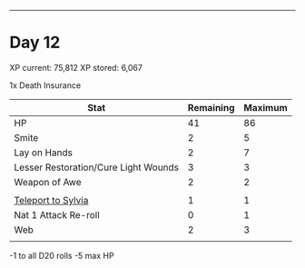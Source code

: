 <hr>

# Day 12

XP current: 75,812
XP stored: 6,067

1x Death Insurance

| Stat  | Remaining | Maximum |
|-------|-----------|---------|
| HP | 41 | 86 |
| Smite | 2 | 5 |
| Lay on Hands | 2 | 7 |
| Lesser Restoration/Cure Light Wounds | 3 | 3 |
| Weapon of Awe | 2 | 2 |
| | | |
| [Teleport to Sylvia](obsidian://open?vault=obsidian&file=rpg%2FAoife%2FInventory%2FLucky%20In%20Love%20Charm) | 1 | 1 |
| Nat 1 Attack Re-roll| 0 | 1 |
| Web | 2 | 3 |
| | | |

-1 to all D20 rolls
-5 max HP